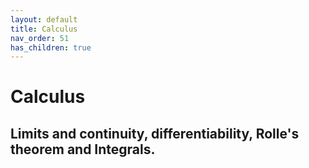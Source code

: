 ```yaml
---
layout: default
title: Calculus
nav_order: 51
has_children: true
---
```


# Calculus


## Limits and continuity, differentiability, Rolle's theorem and Integrals.







